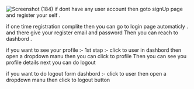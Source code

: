 ![Screenshot (184)](https://github.com/user-attachments/assets/e352cf8a-b6ad-4bf2-aa3d-c88c0f76a37f)
if dont have any user account then goto signUp page and register your self .

if one time registration complite then you can go to login page automaticly .
and there give your register email and password 
Then you can reach to dashbord .



if you want to see your profile :-
      1st stap :-  click to user in dashbord
      then open a dropdown manu 
      then you can click to profile
      Then you can see you profile details
next you can do logout


if you want to do logout form dashbord :-
      click to user  then open a dropdown manu then click to logout button

